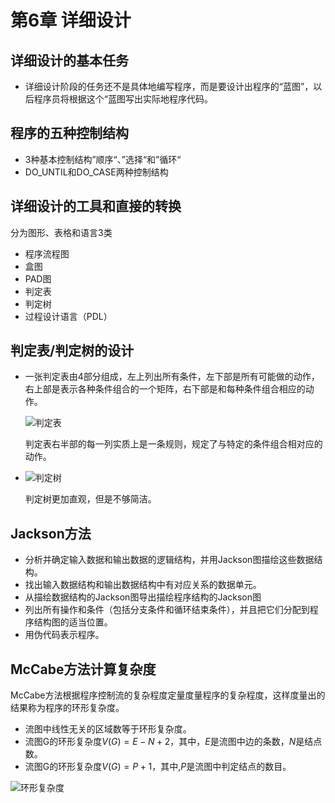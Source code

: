 # 第6章 详细设计

## 详细设计的基本任务

- 详细设计阶段的任务还不是具体地编写程序，而是要设计出程序的“蓝图”，以后程序员将根据这个“蓝图写出实际地程序代码。

## 程序的五种控制结构

- 3种基本控制结构”顺序“、”选择“和”循环“
- DO_UNTIL和DO_CASE两种控制结构

## 详细设计的工具和直接的转换

分为图形、表格和语言3类

- 程序流程图
- 盒图
- PAD图
- 判定表
- 判定树
- 过程设计语言（PDL）

## 判定表/判定树的设计

- 一张判定表由4部分组成，左上列出所有条件，左下部是所有可能做的动作，右上部是表示各种条件组合的一个矩阵，右下部是和每种条件组合相应的动作。

  ![判定表](https://gitee.com/kevin0401/pic-md1/raw/master/%E5%88%A4%E5%AE%9A%E8%A1%A8.png)

  判定表右半部的每一列实质上是一条规则，规定了与特定的条件组合相对应的动作。

- ![判定树](https://gitee.com/kevin0401/pic-md1/raw/master/%E5%88%A4%E5%AE%9A%E6%A0%91.png)

  判定树更加直观，但是不够简洁。

## Jackson方法

- 分析并确定输入数据和输出数据的逻辑结构，并用Jackson图描绘这些数据结构。
- 找出输入数据结构和输出数据结构中有对应关系的数据单元。
- 从描绘数据结构的Jackson图导出描绘程序结构的Jackson图
- 列出所有操作和条件（包括分支条件和循环结束条件），并且把它们分配到程序结构图的适当位置。
- 用伪代码表示程序。

## McCabe方法计算复杂度

McCabe方法根据程序控制流的复杂程度定量度量程序的复杂程度，这样度量出的结果称为程序的环形复杂度。

- 流图中线性无关的区域数等于环形复杂度。
- 流图G的环形复杂度$V(G)=E-N+2$，其中，$E$是流图中边的条数，$N$是结点数。
- 流图G的环形复杂度$V(G)=P+1$，其中,$P$是流图中判定结点的数目。

![环形复杂度](https://gitee.com/kevin0401/pic-md1/raw/master/%E7%8E%AF%E5%BD%A2%E5%A4%8D%E6%9D%82%E5%BA%A6%E8%AE%A1%E7%AE%97.png)

